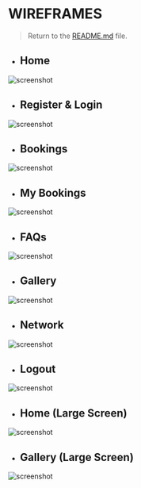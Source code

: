 # WIREFRAMES

> Return to the [README.md](README.md) file.

- ## Home
![screenshot](documentation/wf-1.png)

- ## Register & Login
![screenshot](documentation/wf-2.png)

- ## Bookings
![screenshot](documentation/wf-3.png)

- ## My Bookings
![screenshot](documentation/wf-4.png)

- ## FAQs
![screenshot](documentation/wf-5.png)

- ## Gallery
![screenshot](documentation/wf-6.png)

- ## Network
![screenshot](documentation/wf-7.png)

- ## Logout
![screenshot](documentation/wf-8.png)

- ## Home (Large Screen)
![screenshot](documentation/wf-9.png)

- ## Gallery (Large Screen)
![screenshot](documentation/wf-10.png)
